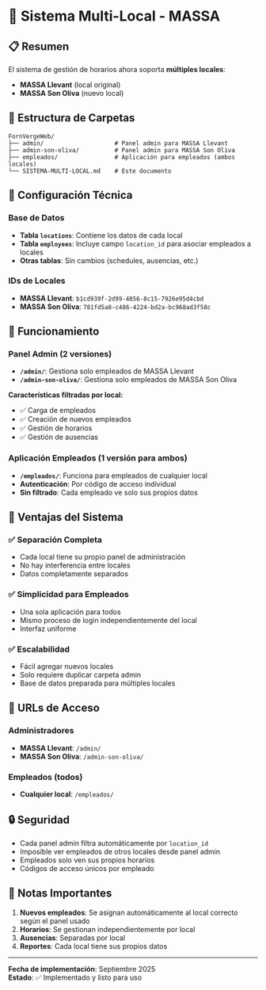 # 🏢 Sistema Multi-Local - MASSA

## 📋 Resumen

El sistema de gestión de horarios ahora soporta **múltiples locales**:

- **MASSA Llevant** (local original)
- **MASSA Son Oliva** (nuevo local)

## 📁 Estructura de Carpetas

```
FornVergeWeb/
├── admin/                    # Panel admin para MASSA Llevant
├── admin-son-oliva/          # Panel admin para MASSA Son Oliva
├── empleados/                # Aplicación para empleados (ambos locales)
└── SISTEMA-MULTI-LOCAL.md    # Este documento
```

## 🔧 Configuración Técnica

### Base de Datos
- **Tabla `locations`**: Contiene los datos de cada local
- **Tabla `employees`**: Incluye campo `location_id` para asociar empleados a locales
- **Otras tablas**: Sin cambios (schedules, ausencias, etc.)

### IDs de Locales
- **MASSA Llevant**: `b1cd939f-2d99-4856-8c15-7926e95d4cbd`
- **MASSA Son Oliva**: `781fd5a8-c486-4224-bd2a-bc968ad3f58c`

## 🎯 Funcionamiento

### Panel Admin (2 versiones)
- **`/admin/`**: Gestiona solo empleados de MASSA Llevant
- **`/admin-son-oliva/`**: Gestiona solo empleados de MASSA Son Oliva

**Características filtradas por local:**
- ✅ Carga de empleados
- ✅ Creación de nuevos empleados
- ✅ Gestión de horarios
- ✅ Gestión de ausencias

### Aplicación Empleados (1 versión para ambos)
- **`/empleados/`**: Funciona para empleados de cualquier local
- **Autenticación**: Por código de acceso individual
- **Sin filtrado**: Cada empleado ve solo sus propios datos

## 🚀 Ventajas del Sistema

### ✅ Separación Completa
- Cada local tiene su propio panel de administración
- No hay interferencia entre locales
- Datos completamente separados

### ✅ Simplicidad para Empleados
- Una sola aplicación para todos
- Mismo proceso de login independientemente del local
- Interfaz uniforme

### ✅ Escalabilidad
- Fácil agregar nuevos locales
- Solo requiere duplicar carpeta admin
- Base de datos preparada para múltiples locales

## 📱 URLs de Acceso

### Administradores
- **MASSA Llevant**: `/admin/`
- **MASSA Son Oliva**: `/admin-son-oliva/`

### Empleados (todos)
- **Cualquier local**: `/empleados/`

## 🔒 Seguridad

- Cada panel admin filtra automáticamente por `location_id`
- Imposible ver empleados de otros locales desde panel admin
- Empleados solo ven sus propios horarios
- Códigos de acceso únicos por empleado

## 📝 Notas Importantes

1. **Nuevos empleados**: Se asignan automáticamente al local correcto según el panel usado
2. **Horarios**: Se gestionan independientemente por local
3. **Ausencias**: Separadas por local
4. **Reportes**: Cada local tiene sus propios datos

---

**Fecha de implementación**: Septiembre 2025  
**Estado**: ✅ Implementado y listo para uso
